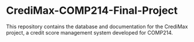 # CrediMax-COMP214-Final-Project
This repository contains the database and documentation for the CrediMax project, a credit score management system developed for COMP214.
